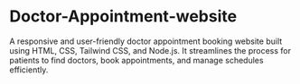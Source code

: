 # Doctor-Appointment-website
A responsive and user-friendly doctor appointment booking website built using HTML, CSS, Tailwind CSS, and Node.js. It streamlines the process for patients to find doctors, book appointments, and manage schedules efficiently.
